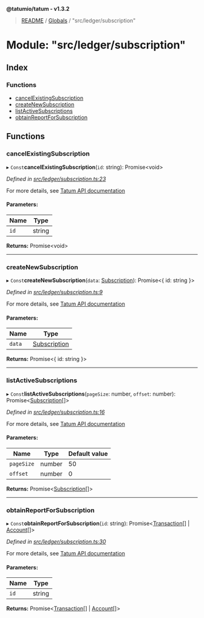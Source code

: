 **@tatumio/tatum - v1.3.2**

> [README](../README.md) / [Globals](../globals.md) / "src/ledger/subscription"

# Module: "src/ledger/subscription"

## Index

### Functions

* [cancelExistingSubscription](_src_ledger_subscription_.md#cancelexistingsubscription)
* [createNewSubscription](_src_ledger_subscription_.md#createnewsubscription)
* [listActiveSubscriptions](_src_ledger_subscription_.md#listactivesubscriptions)
* [obtainReportForSubscription](_src_ledger_subscription_.md#obtainreportforsubscription)

## Functions

### cancelExistingSubscription

▸ `Const`**cancelExistingSubscription**(`id`: string): Promise\<void>

*Defined in [src/ledger/subscription.ts:23](https://github.com/tatumio/tatum-js/blob/b9ab1e4/src/ledger/subscription.ts#L23)*

For more details, see <a href="https://tatum.io/apidoc.html#operation/deleteSubscription" target="_blank">Tatum API documentation</a>

#### Parameters:

Name | Type |
------ | ------ |
`id` | string |

**Returns:** Promise\<void>

___

### createNewSubscription

▸ `Const`**createNewSubscription**(`data`: [Subscription](../interfaces/_src_model_response_ledger_subscription_.subscription.md)): Promise\<{ id: string  }>

*Defined in [src/ledger/subscription.ts:9](https://github.com/tatumio/tatum-js/blob/b9ab1e4/src/ledger/subscription.ts#L9)*

For more details, see <a href="https://tatum.io/apidoc.html#operation/createSubscription" target="_blank">Tatum API documentation</a>

#### Parameters:

Name | Type |
------ | ------ |
`data` | [Subscription](../interfaces/_src_model_response_ledger_subscription_.subscription.md) |

**Returns:** Promise\<{ id: string  }>

___

### listActiveSubscriptions

▸ `Const`**listActiveSubscriptions**(`pageSize`: number, `offset`: number): Promise\<[Subscription](../interfaces/_src_model_response_ledger_subscription_.subscription.md)[]>

*Defined in [src/ledger/subscription.ts:16](https://github.com/tatumio/tatum-js/blob/b9ab1e4/src/ledger/subscription.ts#L16)*

For more details, see <a href="https://tatum.io/apidoc.html#operation/getSubscriptions" target="_blank">Tatum API documentation</a>

#### Parameters:

Name | Type | Default value |
------ | ------ | ------ |
`pageSize` | number | 50 |
`offset` | number | 0 |

**Returns:** Promise\<[Subscription](../interfaces/_src_model_response_ledger_subscription_.subscription.md)[]>

___

### obtainReportForSubscription

▸ `Const`**obtainReportForSubscription**(`id`: string): Promise\<[Transaction](../interfaces/_src_model_response_ledger_transaction_.transaction.md)[] \| [Account](../interfaces/_src_model_response_ledger_account_.account.md)[]>

*Defined in [src/ledger/subscription.ts:30](https://github.com/tatumio/tatum-js/blob/b9ab1e4/src/ledger/subscription.ts#L30)*

For more details, see <a href="https://tatum.io/apidoc.html#operation/getSubscriptionReport" target="_blank">Tatum API documentation</a>

#### Parameters:

Name | Type |
------ | ------ |
`id` | string |

**Returns:** Promise\<[Transaction](../interfaces/_src_model_response_ledger_transaction_.transaction.md)[] \| [Account](../interfaces/_src_model_response_ledger_account_.account.md)[]>
